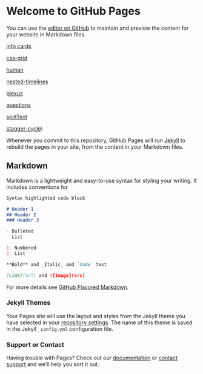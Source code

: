 # Welcome to GitHub Pages

You can use the [editor on GitHub](https://github.com/brountreeRS/experiments/edit/master/README.md) to maintain and preview the content for your website in Markdown files.

[info cards](https://brountreers.github.io/experiments/infocards.html)

[css-grid](https://brountreers.github.io/experiments/css-grid.html)

[human](https://brountreers.github.io/experiments/human.html)

[nested-timelines](https://brountreers.github.io/experiments/nested-timelines.html)

[plexus](https://brountreers.github.io/experiments/plexus.html)

[questions](https://brountreers.github.io/experiments/questions.html)

[splitText](https://brountreers.github.io/experiments/splitText.html)

[stagger-cycle](https://brountreers.github.io/experiments/stagger-cycle.html)\

Whenever you commit to this repository, GitHub Pages will run [Jekyll](https://jekyllrb.com/) to rebuild the pages in your site, from the content in your Markdown files.

## Markdown

Markdown is a lightweight and easy-to-use syntax for styling your writing. It includes conventions for

```markdown
Syntax highlighted code block

# Header 1
## Header 2
### Header 3

- Bulleted
- List

1. Numbered
2. List

**Bold** and _Italic_ and `Code` text

[Link](url) and ![Image](src)
```

For more details see [GitHub Flavored Markdown](https://guides.github.com/features/mastering-markdown/).

### Jekyll Themes

Your Pages site will use the layout and styles from the Jekyll theme you have selected in your [repository settings](https://github.com/brountreeRS/experiments/settings). The name of this theme is saved in the Jekyll `_config.yml` configuration file.

### Support or Contact

Having trouble with Pages? Check out our [documentation](https://help.github.com/categories/github-pages-basics/) or [contact support](https://github.com/contact) and we’ll help you sort it out.